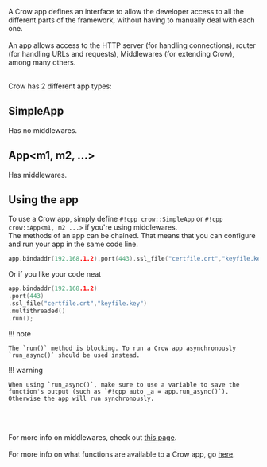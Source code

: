 A Crow app defines an interface to allow the developer access to all the different parts of the framework, without having to manually deal with each one.<br><br>
An app allows access to the HTTP server (for handling connections), router (for handling URLs and requests), Middlewares (for extending Crow), among many others.<br><br>

Crow has 2 different app types:

## SimpleApp
Has no middlewares.

## App&lt;m1, m2, ...&gt;
Has middlewares.

## Using the app
To use a Crow app, simply define `#!cpp crow::SimpleApp` or `#!cpp crow::App<m1, m2 ...>` if you're using middlewares.<br>
The methods of an app can be chained. That means that you can configure and run your app in the same code line.
``` cpp
app.bindaddr(192.168.1.2).port(443).ssl_file("certfile.crt","keyfile.key").multithreaded().run();
```
Or if you like your code neat
``` cpp
app.bindaddr(192.168.1.2)
.port(443)
.ssl_file("certfile.crt","keyfile.key")
.multithreaded()
.run();
```

!!! note

    The `run()` method is blocking. To run a Crow app asynchronously `run_async()` should be used instead.
    
!!! warning

    When using `run_async()`, make sure to use a variable to save the function's output (such as `#!cpp auto _a = app.run_async()`). Otherwise the app will run synchronously.

<br><br>

For more info on middlewares, check out [this page](../middleware).<br><br>
For more info on what functions are available to a Crow app, go [here](../../reference/classcrow_1_1_crow.html).
